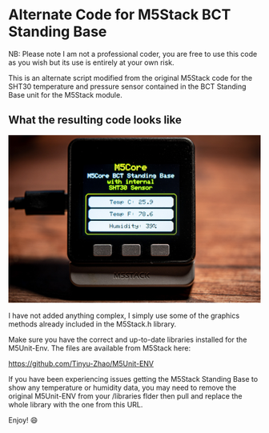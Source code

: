 # Alternate Code for M5Stack BCT Standing Base

NB: Please note I am not a professional coder, you are free to use this code as you wish but its use is entirely at your own risk.  

This is an alternate script modified from the original M5Stack code for the SHT30 temperature and pressure sensor contained in the BCT Standing Base unit for the M5Stack module. 

 ## What the resulting code looks like

 ![M5Stack screen output](/screenshots/M5Stack_Standing_Base.jpg)

 I have not added anything complex, I simply use some of the graphics methods already included in the M5Stack.h library.


Make sure you have the correct and up-to-date libraries installed for the M5Unit-Env.  The files are available from M5Stack here:

https://github.com/Tinyu-Zhao/M5Unit-ENV

If you have been experiencing issues getting the M5Stack Standing Base to show any temperature or humidity data, you may need to remove the original M5Unit-ENV from your /libraries flder then pull and replace the whole library with the one from this URL.

Enjoy! :smile: